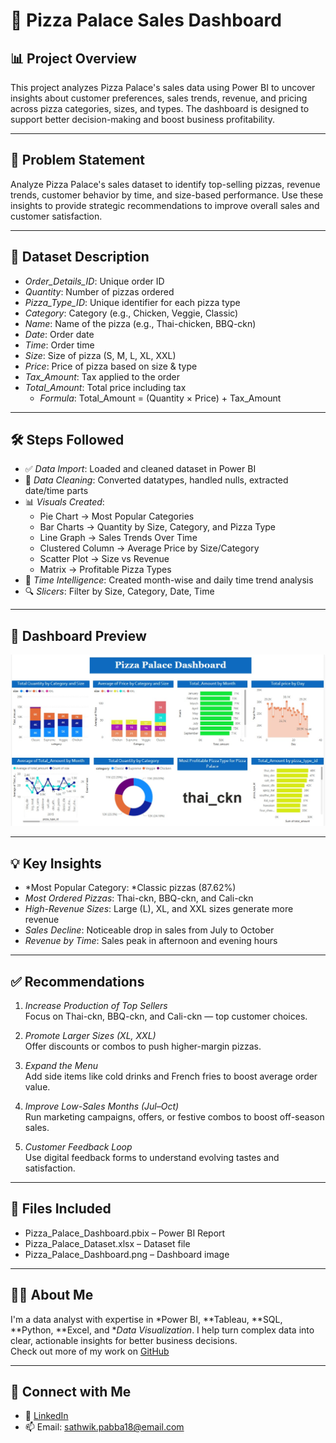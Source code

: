 # 🍕 Pizza Palace Sales Dashboard

## 📊 Project Overview

This project analyzes Pizza Palace's sales data using Power BI to uncover insights about customer preferences, sales trends, revenue, and pricing across pizza categories, sizes, and types. The dashboard is designed to support better decision-making and boost business profitability.

---

## 🧩 Problem Statement

Analyze Pizza Palace's sales dataset to identify top-selling pizzas, revenue trends, customer behavior by time, and size-based performance. Use these insights to provide strategic recommendations to improve overall sales and customer satisfaction.

---

## 📁 Dataset Description

- *Order_Details_ID*: Unique order ID  
- *Quantity*: Number of pizzas ordered  
- *Pizza_Type_ID*: Unique identifier for each pizza type  
- *Category*: Category (e.g., Chicken, Veggie, Classic)  
- *Name*: Name of the pizza (e.g., Thai-chicken, BBQ-ckn)  
- *Date*: Order date  
- *Time*: Order time  
- *Size*: Size of pizza (S, M, L, XL, XXL)  
- *Price*: Price of pizza based on size & type  
- *Tax_Amount*: Tax applied to the order  
- *Total_Amount*: Total price including tax  
  - *Formula*: Total_Amount = (Quantity × Price) + Tax_Amount

---

## 🛠 Steps Followed

- ✅ *Data Import*: Loaded and cleaned dataset in Power BI  
- 🧹 *Data Cleaning*: Converted datatypes, handled nulls, extracted date/time parts  
- 📊 *Visuals Created*:
  - Pie Chart → Most Popular Categories  
  - Bar Charts → Quantity by Size, Category, and Pizza Type  
  - Line Graph → Sales Trends Over Time  
  - Clustered Column → Average Price by Size/Category  
  - Scatter Plot → Size vs Revenue  
  - Matrix → Profitable Pizza Types  
- 🔄 *Time Intelligence*: Created month-wise and daily time trend analysis  
- 🔍 *Slicers*: Filter by Size, Category, Date, Time  

---

## 📸 Dashboard Preview

![Pizza Palace Dashboard](https://github.com/pabbasathwik/Pizza-Palace-Dashboard/blob/main/Pizza%20Palace.Dashboard.jpg)

---

## 💡 Key Insights

- *Most Popular Category: *Classic pizzas (87.62%)  
- *Most Ordered Pizzas*: Thai-ckn, BBQ-ckn, and Cali-ckn  
- *High-Revenue Sizes*: Large (L), XL, and XXL sizes generate more revenue  
- *Sales Decline*: Noticeable drop in sales from July to October  
- *Revenue by Time*: Sales peak in afternoon and evening hours  

---

## ✅ Recommendations

1. *Increase Production of Top Sellers*  
   Focus on Thai-ckn, BBQ-ckn, and Cali-ckn — top customer choices.

2. *Promote Larger Sizes (XL, XXL)*  
   Offer discounts or combos to push higher-margin pizzas.

3. *Expand the Menu*  
   Add side items like cold drinks and French fries to boost average order value.

4. *Improve Low-Sales Months (Jul–Oct)*  
   Run marketing campaigns, offers, or festive combos to boost off-season sales.

5. *Customer Feedback Loop*  
   Use digital feedback forms to understand evolving tastes and satisfaction.

---

## 📁 Files Included

- Pizza_Palace_Dashboard.pbix – Power BI Report  
- Pizza_Palace_Dataset.xlsx – Dataset file  
- Pizza_Palace_Dashboard.png – Dashboard image  

---

## 🙋‍♂ About Me

I'm a data analyst with expertise in *Power BI, **Tableau, **SQL, **Python, **Excel, and **Data Visualization*. I help turn complex data into clear, actionable insights for better business decisions.  
Check out more of my work on [GitHub](https://github.com/pabbasathwik)

---

## 🔗 Connect with Me

- 💼 [LinkedIn](https://linkedin.com/in/sathwikpabba)  
- 📫 Email: sathwik.pabba18@email.com
